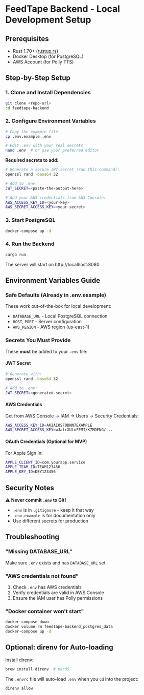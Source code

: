 # FeedTape Backend - Local Development Setup

## Prerequisites

- Rust 1.70+ ([rustup.rs](https://rustup.rs/))
- Docker Desktop (for PostgreSQL)
- AWS Account (for Polly TTS)

## Step-by-Step Setup

### 1. Clone and Install Dependencies

```bash
git clone <repo-url>
cd feedtape-backend
```

### 2. Configure Environment Variables

```bash
# Copy the example file
cp .env.example .env

# Edit .env with your real secrets
nano .env  # or use your preferred editor
```

**Required secrets to add:**

```bash
# Generate a secure JWT secret (run this command):
openssl rand -base64 32

# Add to .env:
JWT_SECRET=<paste-the-output-here>

# Add your AWS credentials from AWS Console:
AWS_ACCESS_KEY_ID=<your-key>
AWS_SECRET_ACCESS_KEY=<your-secret>
```

### 3. Start PostgreSQL

```bash
docker-compose up -d
```

### 4. Run the Backend

```bash
cargo run
```

The server will start on http://localhost:8080

## Environment Variables Guide

### Safe Defaults (Already in .env.example)
These work out-of-the-box for local development:
- `DATABASE_URL` - Local PostgreSQL connection
- `HOST`, `PORT` - Server configuration
- `AWS_REGION` - AWS region (us-east-1)

### Secrets You Must Provide
These **must** be added to your `.env` file:

#### JWT Secret
```bash
# Generate with:
openssl rand -base64 32

# Add to .env:
JWT_SECRET=<generated-secret>
```

#### AWS Credentials
Get from AWS Console → IAM → Users → Security Credentials:
```bash
AWS_ACCESS_KEY_ID=AKIAIOSFODNN7EXAMPLE
AWS_SECRET_ACCESS_KEY=wJalrXUtnFEMI/K7MDENG/...
```

#### OAuth Credentials (Optional for MVP)
For Apple Sign In:
```bash
APPLE_CLIENT_ID=com.yourapp.service
APPLE_TEAM_ID=TEAM123456
APPLE_KEY_ID=KEY123456
```

## Security Notes

⚠️ **Never commit `.env` to Git!**
- `.env` is in `.gitignore` - keep it that way
- `.env.example` is for documentation only
- Use different secrets for production

## Troubleshooting

### "Missing DATABASE_URL"
Make sure `.env` exists and has `DATABASE_URL` set.

### "AWS credentials not found"
1. Check `.env` has AWS credentials
2. Verify credentials are valid in AWS Console
3. Ensure the IAM user has Polly permissions

### "Docker container won't start"
```bash
docker-compose down
docker volume rm feedtape-backend_postgres_data
docker-compose up -d
```

## Optional: direnv for Auto-loading

Install [direnv](https://direnv.net/):
```bash
brew install direnv  # macOS
```

The `.envrc` file will auto-load `.env` when you `cd` into the project:
```bash
direnv allow
```
